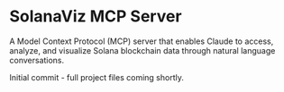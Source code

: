 # SolanaViz MCP Server

A Model Context Protocol (MCP) server that enables Claude to access, analyze, and visualize Solana blockchain data through natural language conversations.

Initial commit - full project files coming shortly.